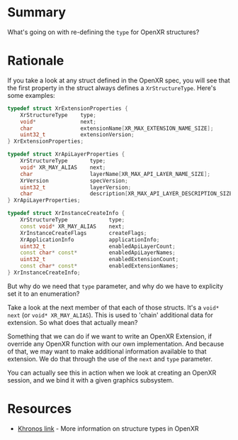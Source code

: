 # Summary
What's going on with re-defining the `type` for OpenXR structures?

# Rationale
If you take a look at any struct defined in the OpenXR spec, you will see that the first property in the struct always defines a `XrStructureType`. Here's some examples:

``` c++
typedef struct XrExtensionProperties {
    XrStructureType    type;
    void*              next;
    char               extensionName[XR_MAX_EXTENSION_NAME_SIZE];
    uint32_t           extensionVersion;
} XrExtensionProperties;

typedef struct XrApiLayerProperties {
    XrStructureType       type;
    void* XR_MAY_ALIAS    next;
    char                  layerName[XR_MAX_API_LAYER_NAME_SIZE];
    XrVersion             specVersion;
    uint32_t              layerVersion;
    char                  description[XR_MAX_API_LAYER_DESCRIPTION_SIZE];
} XrApiLayerProperties;

typedef struct XrInstanceCreateInfo {
    XrStructureType             type;
    const void* XR_MAY_ALIAS    next;
    XrInstanceCreateFlags       createFlags;
    XrApplicationInfo           applicationInfo;
    uint32_t                    enabledApiLayerCount;
    const char* const*          enabledApiLayerNames;
    uint32_t                    enabledExtensionCount;
    const char* const*          enabledExtensionNames;
} XrInstanceCreateInfo;
```

But why do we need that `type` parameter, and why do we have to explicity set it to an enumeration?

Take a look at the next member of that each of those structs. It's a `void* next` (or `void* XR_MAY_ALIAS`). This is used to 'chain' additional data for extension. So what does that actually mean?

Something that we can do if we want to write an OpenXR Extension, if override any OpenXR function with our own implementation. And because of that, we may want to make additional information available to that extension. We do that through the use of the `next` and `type` parameter.

You can actually see this in action when we look at creating an OpenXR session, and we bind it with a given graphics subsystem.

# Resources
- [Khronos link](https://registry.khronos.org/OpenXR/specs/1.0/html/xrspec.html#valid-usage-for-structure-types) - More information on structure types in OpenXR  




